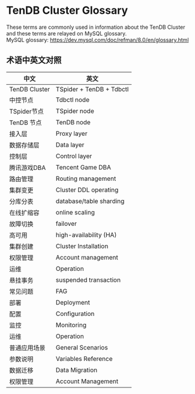 # TenDB Cluster Glossary
These terms are commonly used in information about the TenDB Cluster and these terms are relayed on MySQL glossary.   
MySQL glossary: https://dev.mysql.com/doc/refman/8.0/en/glossary.html



## 术语中英文对照

| 中文   | 英文   |   
|-|-|
|TenDB Cluster | TSpider + TenDB + Tdbctl    
|中控节点 | Tdbctl node  
|TSpider节点 | TSpider node   
|TenDB 节点 |  TenDB node   
|接入层 | Proxy layer   
|数据存储层 |  Data layer  
|控制层 | Control layer
|腾讯游戏DBA |  Tencent Game DBA   
|路由管理 | Routing management
|集群变更 | Cluster DDL operating     
|分库分表 | database/table sharding   
|在线扩缩容 | online scaling   
|故障切换 | failover    
|高可用 | high-availability (HA)
| 集群创建 | Cluster Installation
| 权限管理 | Account management
| 运维| Operation 
| 悬挂事务 |  suspended transaction
| 常见问题 | FAG
| 部署 | Deployment
| 配置 | Configuration
| 监控 | Monitoring
| 运维 | Operation
| 普通应用场景 | General Scenarios
| 参数说明 | Variables Reference
| 数据迁移 | Data Migration
| 权限管理 | Account Management




